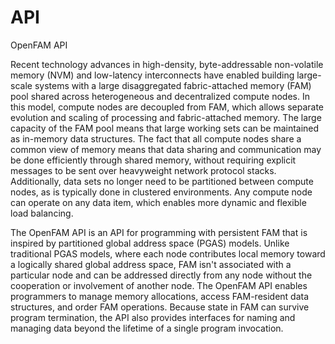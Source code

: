 # API
OpenFAM API

Recent technology advances in high-density, byte-addressable non-volatile memory (NVM) and low-latency interconnects have enabled building large-scale systems with a large disaggregated fabric-attached memory (FAM) pool shared across heterogeneous and decentralized compute nodes. In this model, compute nodes are decoupled from FAM, which allows separate evolution and scaling of processing and fabric-attached memory. The large capacity of the FAM pool means that large working sets can be maintained as in-memory data structures. The fact that all compute nodes share a common view of memory means that data sharing and communication may be done efficiently through shared memory, without requiring explicit messages to be sent over heavyweight network protocol stacks. Additionally, data sets no longer need to be partitioned between compute nodes, as is typically done in clustered environments. Any compute node can operate on any data item, which enables more dynamic and flexible load balancing. 

The OpenFAM API is an API for programming with persistent FAM that is inspired by partitioned global address space (PGAS) models. Unlike traditional PGAS models, where each node contributes local memory toward a logically shared global address space, FAM isn't associated with a particular node and can be addressed directly from any node without the cooperation or involvement of another node. The OpenFAM API enables programmers to manage memory allocations, access FAM-resident data structures, and order FAM operations. Because state in FAM can survive program termination, the API also provides interfaces for naming and managing data beyond the lifetime of a single program invocation.



